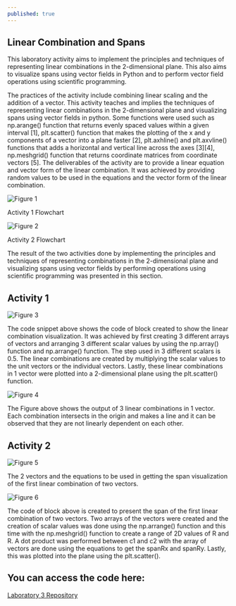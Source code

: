 ```yaml
---
published: true
---
```

## Linear Combination and Spans

This laboratory activity aims to implement the principles and techniques of representing linear combinations in the 2-dimensional plane. This also aims to visualize spans using vector fields in Python and to perform vector field operations using scientific programming.

The practices of the activity include combining linear scaling and the addition of a vector. This activity teaches and implies the techniques of representing linear combinations in the 2-dimensional plane and visualizing spans using vector fields in python. Some functions were used such as np.arange() function that returns evenly spaced values within a given interval [1], plt.scatter() function that makes the plotting of the x and y components of a vector into a plane faster [2], plt.axhline() and plt.axvline() functions that adds a horizontal and vertical line across the axes [3][4], np.meshgrid() function that returns coordinate matrices from coordinate vectors [5]. The deliverables of the activity are to provide a linear equation and vector form of the linear combination. It was achieved by providing random values to be used in the equations and the vector form of the linear combination. 

![Figure 1]({{site.baseurl}}/images/LAB3.1.jpg)

Activity 1 Flowchart

![Figure 2]({{site.baseurl}}/images/LAB3.2.jpg)

Activity 2 Flowchart

The result of the two activities done by implementing the principles and techniques of representing combinations in the 2-dimensional plane and visualizing spans using vector fields by performing operations using scientific programming was presented in this section.

## Activity 1

![Figure 3]({{site.baseurl}}/images/LAB3.3.jpg)

The code snippet above shows the code of block created to show the linear combination visualization. It was achieved by first creating 3 different arrays of vectors and arranging 3 different scalar values by using the np.array() function and np.arrange() function. The step used in 3 different scalars is 0.5. The linear combinations are created by multiplying the scalar values to the unit vectors or the individual vectors. Lastly, these linear combinations in 1 vector were plotted into a 2-dimensional plane using the plt.scatter() function.

![Figure 4]({{site.baseurl}}/images/LAB3.4.jpg)

The Figure above shows the output of 3 linear combinations in 1 vector. Each combination intersects in the origin and makes a line and it can be observed that they are not linearly dependent on each other.


## Activity 2

![Figure 5]({{site.baseurl}}/images/LAB3.5.jpg)

The 2 vectors and the equations to be used in getting the span visualization of the first linear combination of two vectors.

![Figure 6]({{site.baseurl}}/images/LAB3.6.jpg)

The code of block above is created to present the span of the first linear combination of two vectors. Two arrays of the vectors were created and the creation of scalar values was done using the np.arrange() function and this time with the np.meshgrid() function to create a range of 2D values of R and R. A dot product was performed between c1 and c2 with the array of vectors are done using the equations to get the spanRx and spanRy. Lastly, this was plotted into the plane using the plt.scatter().



## You can access the code here:

[Laboratory 3 Repository](https://github.com/RovilSurioJr/Laboratory-3)
